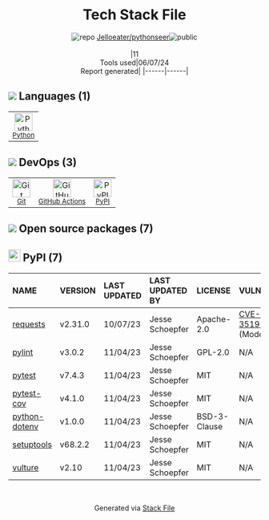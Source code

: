 <!--
&lt;--- Readme.md Snippet without images Start ---&gt;
## Tech Stack
Jelloeater/pythonseer is built on the following main stack:

- [Python](https://www.python.org) – Languages
- [GitHub Actions](https://github.com/features/actions) – Continuous Integration

Full tech stack [here](/techstack.md)

&lt;--- Readme.md Snippet without images End ---&gt;

&lt;--- Readme.md Snippet with images Start ---&gt;
## Tech Stack
Jelloeater/pythonseer is built on the following main stack:

- <img width='25' height='25' src='https://img.stackshare.io/service/993/pUBY5pVj.png' alt='Python'/> [Python](https://www.python.org) – Languages
- <img width='25' height='25' src='https://img.stackshare.io/service/11563/actions.png' alt='GitHub Actions'/> [GitHub Actions](https://github.com/features/actions) – Continuous Integration

Full tech stack [here](/techstack.md)

&lt;--- Readme.md Snippet with images End ---&gt;
-->
<div align="center">

# Tech Stack File
![](https://img.stackshare.io/repo.svg "repo") [Jelloeater/pythonseer](https://github.com/Jelloeater/pythonseer)![](https://img.stackshare.io/public_badge.svg "public")
<br/><br/>
|11<br/>Tools used|06/07/24 <br/>Report generated|
|------|------|
</div>

## <img src='https://img.stackshare.io/languages.svg'/> Languages (1)
<table><tr>
  <td align='center'>
  <img width='36' height='36' src='https://img.stackshare.io/service/993/pUBY5pVj.png' alt='Python'>
  <br>
  <sub><a href="https://www.python.org">Python</a></sub>
  <br>
  <sub></sub>
</td>

</tr>
</table>

## <img src='https://img.stackshare.io/devops.svg'/> DevOps (3)
<table><tr>
  <td align='center'>
  <img width='36' height='36' src='https://img.stackshare.io/service/1046/git.png' alt='Git'>
  <br>
  <sub><a href="http://git-scm.com/">Git</a></sub>
  <br>
  <sub></sub>
</td>

<td align='center'>
  <img width='36' height='36' src='https://img.stackshare.io/service/11563/actions.png' alt='GitHub Actions'>
  <br>
  <sub><a href="https://github.com/features/actions">GitHub Actions</a></sub>
  <br>
  <sub></sub>
</td>

<td align='center'>
  <img width='36' height='36' src='https://img.stackshare.io/service/12572/-RIWgodF_400x400.jpg' alt='PyPI'>
  <br>
  <sub><a href="https://pypi.org/">PyPI</a></sub>
  <br>
  <sub></sub>
</td>

</tr>
</table>


## <img src='https://img.stackshare.io/group.svg' /> Open source packages (7)</h2>

## <img width='24' height='24' src='https://img.stackshare.io/service/12572/-RIWgodF_400x400.jpg'/> PyPI (7)

|NAME|VERSION|LAST UPDATED|LAST UPDATED BY|LICENSE|VULNERABILITIES|
|:------|:------|:------|:------|:------|:------|
|[requests](https://pypi.org/project/requests)|v2.31.0|10/07/23|Jesse Schoepfer |Apache-2.0|[CVE-2024-35195](https://github.com/advisories/GHSA-9wx4-h78v-vm56) (Moderate)|
|[pylint](https://pypi.org/project/pylint)|v3.0.2|11/04/23|Jesse Schoepfer |GPL-2.0|N/A|
|[pytest](https://pypi.org/project/pytest)|v7.4.3|11/04/23|Jesse Schoepfer |MIT|N/A|
|[pytest-cov](https://pypi.org/project/pytest-cov)|v4.1.0|11/04/23|Jesse Schoepfer |MIT|N/A|
|[python-dotenv](https://pypi.org/project/python-dotenv)|v1.0.0|11/04/23|Jesse Schoepfer |BSD-3-Clause|N/A|
|[setuptools](https://pypi.org/project/setuptools)|v68.2.2|11/04/23|Jesse Schoepfer |MIT|N/A|
|[vulture](https://pypi.org/project/vulture)|v2.10|11/04/23|Jesse Schoepfer |MIT|N/A|

<br/>
<div align='center'>

Generated via [Stack File](https://github.com/marketplace/stack-file)
